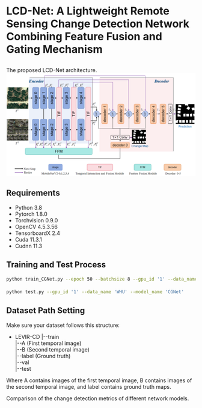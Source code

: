 # LCD-Net: A Lightweight Remote Sensing Change Detection Network Combining Feature Fusion and Gating Mechanism
##
The proposed LCD-Net architecture.
![Image Description](Framework.png)
## Requirements

- Python 3.8
- Pytorch 1.8.0
- Torchvision 0.9.0
- OpenCV 4.5.3.56
- TensorboardX 2.4
- Cuda 11.3.1
- Cudnn 11.3

## Training and Test Process
```bash
python train_CGNet.py --epoch 50 --batchsize 8 --gpu_id '1' --data_name 'LEVIR' --model_name 'CGNet'

python test.py --gpu_id '1' --data_name 'WHU' --model_name 'CGNet'
```

## Dataset Path Setting

Make sure your dataset follows this structure:
- LEVIR-CD
     |--train  
          |--A  (First temporal image)  
          |--B  (Second temporal image)  
          |--label (Ground truth)  
     |--val  
     |--test

Where A contains images of the first temporal image, B contains images of the second temporal image, and label contains ground truth maps.

Comparison of the change detection metrics of different network models. 
